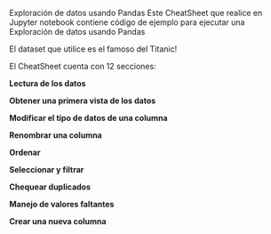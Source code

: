 Exploración de datos usando Pandas
Este CheatSheet que realice en Jupyter notebook contiene código de ejemplo para ejecutar una Exploración de datos usando Pandas

El dataset que utilice es el famoso del Titanic!

El CheatSheet cuenta con 12 secciones:

**Lectura de los datos**

**Obtener una primera vista de los datos**

**Modificar el tipo de datos de una columna**

**Renombrar una columna**

**Ordenar**

**Seleccionar y filtrar**

**Chequear duplicados**

**Manejo de valores faltantes**

**Crear una nueva columna**
